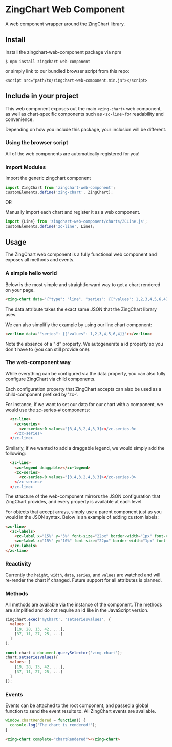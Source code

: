 # ZingChart Web Component
A web component wrapper around the ZingChart library.

## Install

Install the zingchart-web-component package via npm

`$ npm install zingchart-web-component`

or simply link to our bundled browser script from this repo:

`<script src="path/to/zingchart-web-component.min.js"></script>`


## Include in your project

This web component exposes out the main `<zing-chart>` web component, as well as chart-specific components such as `<zc-line>` for readability and convenience.

Depending on how you include this package, your inclusion will be different.

### Using the browser script
All of the web components are automatically registered for you!

### Import Modules

Import the generic zingchart component
```js
import ZingChart from 'zingchart-web-component';
customElements.define('zing-chart', ZingChart);
```

OR

Manually import each chart and register it as a web component.

```js
import {Line} from 'zingchart-web-component/charts/ZCLine.js';
customElements.define('zc-line', Line);
```

## Usage

The ZingChart web component is a fully functional web component and exposes all methods and events.

### A simple hello world
Below is the most simple and straightforward way to get a chart rendered on your page.

```html
<zing-chart data='{"type": "line", "series": {["values": 1,2,3,4,5,6,4]}}'></zing-chart>
```
The data attribute takes the exact same JSON that the ZingChart library uses.

We can also simplifiy the example by using our line chart component:

```html
<zc-line data='"series": {["values": 1,2,3,4,5,6,4]}'></zc-line>
```

Note the absence of a "id" property. We autogenerate a id property so you don't have to (you can still provide one).

### The web-component way

While everything can be configured via the data property, you can also fully configure ZingChart via child components.

Each configuration property that ZingChart accepts can also be used as a child-component prefixed by 'zc-'.

For instance, if we want to set our data for our chart with a component, we would use the zc-series-# components:

```html
  <zc-line>
    <zc-series>
      <zc-series-0 values="[3,4,3,2,4,3,3]></zc-series-0>
    </zc-series>
  </zc-line>
```

Similarly, if we wanted to add a draggable legend, we would simply add the following:

```html
  <zc-line>
    <zc-legend draggable></zc-legend>
    <zc-series>
      <zc-series-0 values="[3,4,3,2,4,3,3]></zc-series-0>
    </zc-series>
  </zc-line>
```

The structure of the web-component mirrors the JSON configuration that ZingChart provides, and every property is available at each level.

For objects that accept arrays, simply use a parent component just as you would in the JSON syntax. Below is an example of adding custom labels:

```html
<zc-line>
  <zc-labels>
    <zc-label x="15%" y="5%" font-size="22px" border-width="1px" font-color="black" font-family="Times">First Label</zc-label>
    <zc-label x="15%" y="10%" font-size="22px" border-width="1px" font-color="red">Second Label</zc-label>
  </zc-labels>
</zc-line>
```

### Reactivity

Currently the `height`, `width`, `data`, `series`, and `values` are watched and will re-render the chart if changed. Future support for all attributes is planned.

### Methods

All methods are available via the instance of the component. The methods are simplified and do not require an id like in the JavaScript version.

```js
zingchart.exec('myChart', 'setseriesvalues', {
  values: [
    [19, 28, 13, 42, ...],
    [37, 11, 27, 25, ...]
  ]
);
```

```js
const chart = document.querySelector('zing-chart');
chart.setseriesvalues({
  values: [
    [19, 28, 13, 42, ...],
    [37, 11, 27, 25, ...]
  ]
});
```

### Events
Events can be attached to the root component, and passed a global function to send the event results to. All ZingChart events are available.

```js
window.chartRendered = function() {
  console.log('The chart is rendered!');
}
```

```html
<zing-chart complete="chartRendered"></zing-chart>
```
